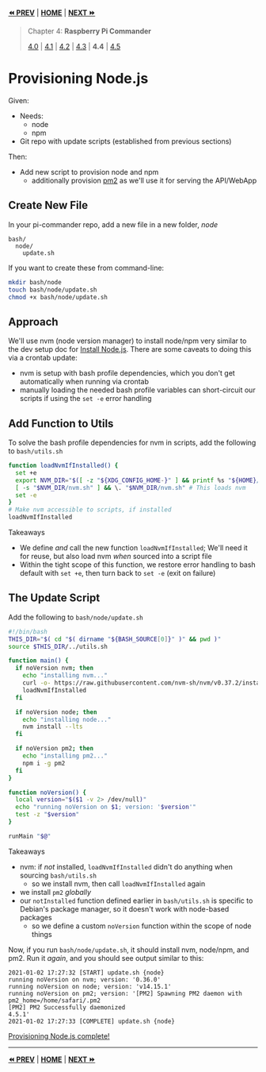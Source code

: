 **[⏪ PREV](./018672d1-fbe1-40d7-9fcf-23396c83b628.md)** | **[HOME](./index.md)** | **[NEXT ⏩](./e862bf05-db63-452e-b804-8d674f928c3b.md)**

> Chapter 4: **Raspberry Pi Commander**
>
> [4.0](./86387b1c-246b-4646-8cdc-8d2d08149523.md) |
[4.1](./961f3153-0cf6-4da1-a75b-ab3679170a33.md) |
[4.2](./81f3843d-4f9d-41fd-a259-2a1f8e32e4f7.md) |
[4.3](./018672d1-fbe1-40d7-9fcf-23396c83b628.md) |
**4.4** |
[4.5](./e862bf05-db63-452e-b804-8d674f928c3b.md)


# Provisioning Node.js

Given:
- Needs:
  - node
  - npm
- Git repo with update scripts (established from previous sections)

Then:
- Add new script to provision node and npm
  - additionally provision [pm2](https://pm2.keymetrics.io/) as we'll use it for
    serving the API/WebApp

## Create New File

In your pi-commander repo, add a new file in a new folder, _node_

```
bash/
  node/
    update.sh
```

If you want to create these from command-line:

```bash
mkdir bash/node
touch bash/node/update.sh
chmod +x bash/node/update.sh
```

## Approach

We'll use nvm (node version manager) to install node/npm very similar to the dev
setup doc for
[Install Node.js](./5773411b-7fbd-4ecd-8d30-cd539841ee8b.md). There are
some caveats to doing this via a crontab update:
- nvm is setup with bash profile dependencies, which you don't
  get automatically when running via crontab
- manually loading the needed bash profile variables can short-circuit our
  scripts if using the `set -e` error handling

## Add Function to Utils

To solve the bash profile dependencies for nvm in scripts, add the following to
`bash/utils.sh`

```bash
function loadNvmIfInstalled() {
  set +e
  export NVM_DIR="$([ -z "${XDG_CONFIG_HOME-}" ] && printf %s "${HOME}/.nvm" || printf %s "${XDG_CONFIG_HOME}/nvm")"
  [ -s "$NVM_DIR/nvm.sh" ] && \. "$NVM_DIR/nvm.sh" # This loads nvm
  set -e
}
# Make nvm accessible to scripts, if installed
loadNvmIfInstalled
```

Takeaways
- We define _and_ call the new function `loadNvmIfInstalled`; We'll need it for
  reuse, but also load nvm _when_ sourced into a script file
- Within the tight scope of this function, we restore error handling to bash
  default with `set +e`, then turn back to `set -e` (exit on failure)

## The Update Script

Add the following to `bash/node/update.sh`

```bash
#!/bin/bash
THIS_DIR="$( cd "$( dirname "${BASH_SOURCE[0]}" )" && pwd )"
source $THIS_DIR/../utils.sh

function main() {
  if noVersion nvm; then
    echo "installing nvm..."
    curl -o- https://raw.githubusercontent.com/nvm-sh/nvm/v0.37.2/install.sh | bash
    loadNvmIfInstalled
  fi

  if noVersion node; then
    echo "installing node..."
    nvm install --lts
  fi

  if noVersion pm2; then
    echo "installing pm2..."
    npm i -g pm2
  fi
}

function noVersion() {
  local version="$($1 -v 2> /dev/null)"
  echo "running noVersion on $1; version: '$version'"
  test -z "$version"
}

runMain "$@"
```

Takeaways
- nvm: if _not_ installed, `loadNvmIfInstalled` didn't do anything when sourcing
  `bash/utils.sh`
  - so we install nvm, then call `loadNvmIfInstalled` again
- we install `pm2` _globally_
- our `notInstalled` function defined earlier in `bash/utils.sh` is specific to
  Debian's package manager, so it doesn't work with node-based packages
  - so we define a custom `noVersion` function within the scope of node things

Now, if you run `bash/node/update.sh`, it should install nvm, node/npm, and pm2.
Run it _again_, and you should see output similar to this:

```log
2021-01-02 17:27:32 [START] update.sh {node}
running noVersion on nvm; version: '0.36.0'
running noVersion on node; version: 'v14.15.1'
running noVersion on pm2; version: '[PM2] Spawning PM2 daemon with pm2_home=/home/safari/.pm2
[PM2] PM2 Successfully daemonized
4.5.1'
2021-01-02 17:27:33 [COMPLETE] update.sh {node}
```

[Provisioning Node.js complete!](https://github.com/tveal/template-pi-commander/compare/v0.4-crontab...v0.5-node)


---

**[⏪ PREV](./018672d1-fbe1-40d7-9fcf-23396c83b628.md)** | **[HOME](./index.md)** | **[NEXT ⏩](./e862bf05-db63-452e-b804-8d674f928c3b.md)**

